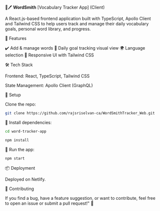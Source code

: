 
📖🖊️ __WordSmith__ [Vocabulary Tracker App] (Client)

A React.js-based frontend application built with TypeScript, Apollo Client and Tailwind CSS to help users track and manage their daily vocabulary goals, personal word library, and progress.

🚀 Features

✔️ Add & manage words
📆 Daily goal tracking visual view
🌍 Language selection
🎨 Responsive UI with Tailwind CSS

🛠️ Tech Stack

Frontend: React, TypeScript, Tailwind CSS

State Management: Apollo Client (GraphQL)

🔧 Setup

Clone the repo:

```bash
git clone https://github.com/rajsriselvan-ca/WordSmithTracker_Web.git
```

🔧 Install dependencies:
```bash
cd word-tracker-app
```

```bash
npm install
```

🚀 Run the app:
```bash
npm start
```

📦 Deployment

Deployed on Netlify. 

🤝 Contributing

If you find a bug, have a feature suggestion, or want to contribute, feel free to open an issue or submit a pull request!" 🚀

